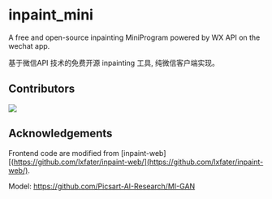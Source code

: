 # inpaint_mini
A free and open-source inpainting MiniProgram powered by WX API on the wechat app.

基于微信API 技术的免费开源 inpainting 工具, 纯微信客户端实现。

## Contributors

<a href="https://github.com/wangqmshf/inpaint_mini/graphs/contributors">
  <img src="https://contrib.rocks/image?repo=wangqmshf/inpaint_mini" />
</a>

## Acknowledgements
Frontend code are modified from [inpaint-web][(https://github.com/lxfater/inpaint-web/](https://github.com/lxfater/inpaint-web/).


Model: https://github.com/Picsart-AI-Research/MI-GAN

